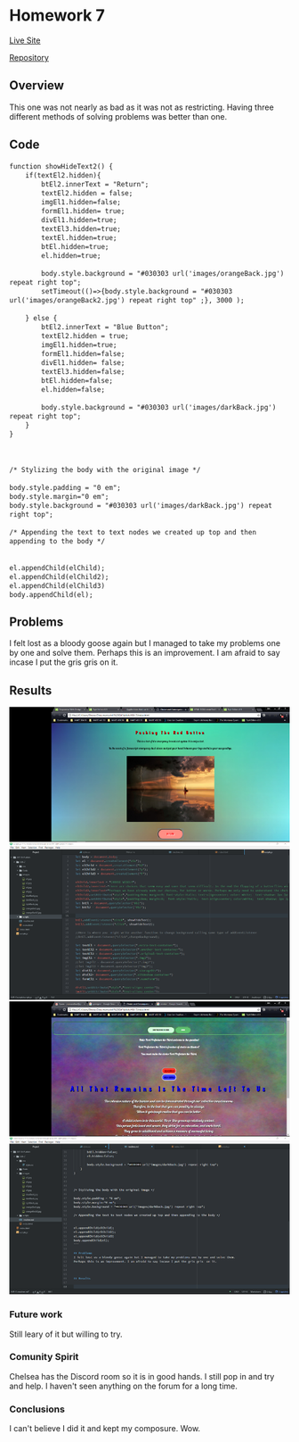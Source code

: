 # Homework 7

[Live Site](https://jonswallow.github.io/HW-7)

[Repository](https://github.com/JonSwallow/HW-7)

## Overview

This one was not nearly as bad as it was not as restricting.
Having three different methods of solving problems was better than one.

## Code
```
function showHideText2() {
    if(textEl2.hidden){
        btEl2.innerText = "Return";
        textEl2.hidden = false;
        imgEl1.hidden=false;
        formEl1.hidden= true;
        divEl1.hidden=true;
        textEl3.hidden=true;
        textEl.hidden=true;
        btEl.hidden=true;
        el.hidden=true;

        body.style.background = "#030303 url('images/orangeBack.jpg') repeat right top";
        setTimeout(()=>{body.style.background = "#030303 url('images/orangeBack2.jpg') repeat right top" ;}, 3000 );

    } else {
        btEl2.innerText = "Blue Button";
        textEl2.hidden = true;
        imgEl1.hidden=true;
        formEl1.hidden=false;
        divEl1.hidden= false;
        textEl3.hidden=false;
        btEl.hidden=false;
        el.hidden=false;

        body.style.background = "#030303 url('images/darkBack.jpg') repeat right top";
    }
}



/* Stylizing the body with the original image */

body.style.padding = "0 em";
body.style.margin="0 em";
body.style.background = "#030303 url('images/darkBack.jpg') repeat right top";

/* Appending the text to text nodes we created up top and then appending to the body */


el.appendChild(elChild);
el.appendChild(elChild2);
el.appendChild(elChild3)
body.appendChild(el);
```

## Problems
I felt lost as a bloody goose again but I managed to take my problems one by one and solve them.
Perhaps this is an improvement. I am afraid to say incase I put the gris gris  on it.



## Results

![Screen1](images/b2.png)
![Screen2](images/b3.png)

### Future work
Still leary of it but willing to try.

### Comunity Spirit
Chelsea has the Discord room so it is in good hands. I still pop in and try and help.
I haven't seen anything on the forum for a long time.

### Conclusions

I can't believe I did it and kept my composure. Wow.
